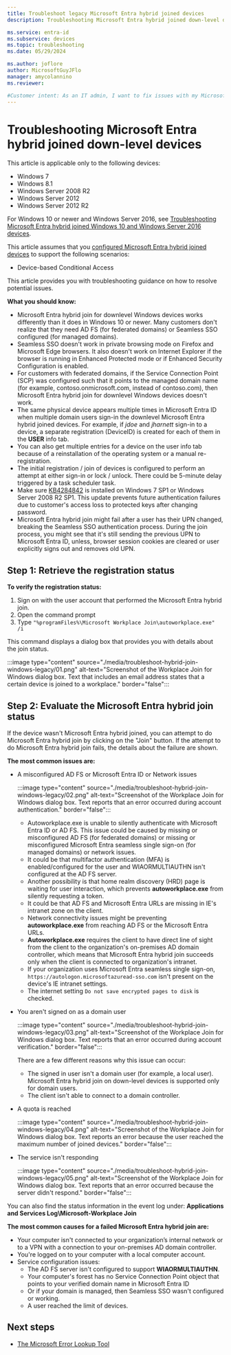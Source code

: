 ```yaml
---
title: Troubleshoot legacy Microsoft Entra hybrid joined devices
description: Troubleshooting Microsoft Entra hybrid joined down-level devices. 

ms.service: entra-id
ms.subservice: devices
ms.topic: troubleshooting
ms.date: 05/29/2024

ms.author: joflore
author: MicrosoftGuyJFlo
manager: amycolannino
ms.reviewer: 

#Customer intent: As an IT admin, I want to fix issues with my Microsoft Entra hybrid joined devices so that I can my users can use this feature.
---
```

# Troubleshooting Microsoft Entra hybrid joined down-level devices 

This article is applicable only to the following devices: 

- Windows 7 
- Windows 8.1 
- Windows Server 2008 R2 
- Windows Server 2012 
- Windows Server 2012 R2 

For Windows 10 or newer and Windows Server 2016, see [Troubleshooting Microsoft Entra hybrid joined Windows 10 and Windows Server 2016 devices](troubleshoot-hybrid-join-windows-current.md).

This article assumes that you [configured Microsoft Entra hybrid joined devices](hybrid-join-plan.md) to support the following scenarios:

- Device-based Conditional Access

This article provides you with troubleshooting guidance on how to resolve potential issues.  

**What you should know:** 

- Microsoft Entra hybrid join for downlevel Windows devices works differently than it does in Windows 10 or newer. Many customers don't realize that they need AD FS (for federated domains) or Seamless SSO configured (for managed domains).
- Seamless SSO doesn't work in private browsing mode on Firefox and Microsoft Edge browsers. It also doesn't work on Internet Explorer if the browser is running in Enhanced Protected mode or if Enhanced Security Configuration is enabled.
- For customers with federated domains, if the Service Connection Point (SCP) was configured such that it points to the managed domain name (for example, contoso.onmicrosoft.com, instead of contoso.com), then Microsoft Entra hybrid join for downlevel Windows devices doesn't work.
- The same physical device appears multiple times in Microsoft Entra ID when multiple domain users sign-in the downlevel Microsoft Entra hybrid joined devices. For example, if *jdoe* and *jharnett* sign-in to a device, a separate registration (DeviceID) is created for each of them in the **USER** info tab. 
- You can also get multiple entries for a device on the user info tab because of a reinstallation of the operating system or a manual re-registration.
- The initial registration / join of devices is configured to perform an attempt at either sign-in or lock / unlock. There could be 5-minute delay triggered by a task scheduler task. 
- Make sure [KB4284842](https://support.microsoft.com/help/4284842) is installed on Windows 7 SP1 or Windows Server 2008 R2 SP1. This update prevents future authentication failures due to customer's access loss to protected keys after changing password.
- Microsoft Entra hybrid join might fail after a user has their UPN changed, breaking the Seamless SSO authentication process. During the join process, you might see that it's still sending the previous UPN to Microsoft Entra ID, unless, browser session cookies are cleared or user explicitly signs out and removes old UPN.

## Step 1: Retrieve the registration status 

**To verify the registration status:**  

1. Sign on with the user account that performed the Microsoft Entra hybrid join.
1. Open the command prompt 
1. Type `"%programFiles%\Microsoft Workplace Join\autoworkplace.exe" /i`

This command displays a dialog box that provides you with details about the join status.

:::image type="content" source="./media/troubleshoot-hybrid-join-windows-legacy/01.png" alt-text="Screenshot of the Workplace Join for Windows dialog box. Text that includes an email address states that a certain device is joined to a workplace." border="false":::

<a name='step-2-evaluate-the-hybrid-azure-ad-join-status-'></a>

## Step 2: Evaluate the Microsoft Entra hybrid join status 

If the device wasn't Microsoft Entra hybrid joined, you can attempt to do Microsoft Entra hybrid join by clicking on the "Join" button. If the attempt to do Microsoft Entra hybrid join fails, the details about the failure are shown.

**The most common issues are:**

- A misconfigured AD FS or Microsoft Entra ID or Network issues

    :::image type="content" source="./media/troubleshoot-hybrid-join-windows-legacy/02.png" alt-text="Screenshot of the Workplace Join for Windows dialog box. Text reports that an error occurred during account authentication." border="false":::
    
   - Autoworkplace.exe is unable to silently authenticate with Microsoft Entra ID or AD FS. This issue could be caused by missing or misconfigured AD FS (for federated domains) or missing or misconfigured Microsoft Entra seamless single sign-on (for managed domains) or network issues. 
   - It could be that multifactor authentication (MFA) is enabled/configured for the user and WIAORMULTIAUTHN isn't configured at the AD FS server. 
   - Another possibility is that home realm discovery (HRD) page is waiting for user interaction, which prevents **autoworkplace.exe** from silently requesting a token.
   - It could be that AD FS and Microsoft Entra URLs are missing in IE's intranet zone on the client.
   - Network connectivity issues might be preventing **autoworkplace.exe** from reaching AD FS or the Microsoft Entra URLs. 
   - **Autoworkplace.exe** requires the client to have direct line of sight from the client to the organization's on-premises AD domain controller, which means that Microsoft Entra hybrid join succeeds only when the client is connected to organization's intranet.
   - If your organization uses Microsoft Entra seamless single sign-on, `https://autologon.microsoftazuread-sso.com` isn't present on the device's IE intranet settings.
   - The internet setting `Do not save encrypted pages to disk` is checked.
- You aren't signed on as a domain user

   :::image type="content" source="./media/troubleshoot-hybrid-join-windows-legacy/03.png" alt-text="Screenshot of the Workplace Join for Windows dialog box. Text reports that an error occurred during account verification." border="false":::

   There are a few different reasons why this issue can occur:

   - The signed in user isn't a domain user (for example, a local user). Microsoft Entra hybrid join on down-level devices is supported only for domain users.
   - The client isn't able to connect to a domain controller.

- A quota is reached

    :::image type="content" source="./media/troubleshoot-hybrid-join-windows-legacy/04.png" alt-text="Screenshot of the Workplace Join for Windows dialog box. Text reports an error because the user reached the maximum number of joined devices." border="false":::

- The service isn't responding 

    :::image type="content" source="./media/troubleshoot-hybrid-join-windows-legacy/05.png" alt-text="Screenshot of the Workplace Join for Windows dialog box. Text reports that an error occurred because the server didn't respond." border="false":::

You can also find the status information in the event log under: **Applications and Services Log\Microsoft-Workplace Join**
  
**The most common causes for a failed Microsoft Entra hybrid join are:** 

- Your computer isn't connected to your organization’s internal network or to a VPN with a connection to your on-premises AD domain controller.
- You're logged on to your computer with a local computer account. 
- Service configuration issues: 
   - The AD FS server isn't configured to support **WIAORMULTIAUTHN**. 
   - Your computer's forest has no Service Connection Point object that points to your verified domain name in Microsoft Entra ID 
   - Or if your domain is managed, then Seamless SSO wasn't configured or working.
   - A user reached the limit of devices. 

## Next steps

- [The Microsoft Error Lookup Tool](/windows/win32/debug/system-error-code-lookup-tool)

